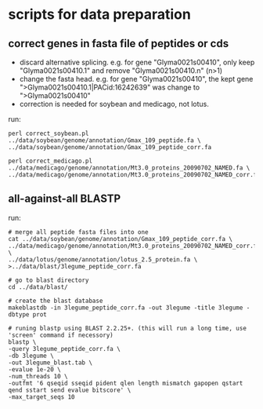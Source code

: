 # scripts for data preparation

## correct genes in fasta file of peptides or cds

*  discard alternative splicing. e.g. for gene "Glyma0021s00410", only keep "Glyma0021s00410.1" and remove "Glyma0021s00410.n" (n>1)
*  change the fasta head. e.g. for gene "Glyma0021s00410", the kept gene ">Glyma0021s00410.1|PACid:16242639" was change to ">Glyma0021s00410"
*  correction is needed for soybean and medicago, not lotus.

run:

	perl correct_soybean.pl ../data/soybean/genome/annotation/Gmax_109_peptide.fa \
	../data/soybean/genome/annotation/Gmax_109_peptide_corr.fa

	perl correct_medicago.pl ../data/medicago/genome/annotation/Mt3.0_proteins_20090702_NAMED.fa \
	../data/medicago/genome/annotation/Mt3.0_proteins_20090702_NAMED_corr.fa


## all-against-all BLASTP

run:

	# merge all peptide fasta files into one
	cat ../data/soybean/genome/annotation/Gmax_109_peptide_corr.fa \
	../data/medicago/genome/annotation/Mt3.0_proteins_20090702_NAMED_corr.fa \
	../data/lotus/genome/annotation/lotus_2.5_protein.fa \
	>../data/blast/3legume_peptide_corr.fa
	
	# go to blast directory
	cd ../data/blast/
	
	# create the blast database
	makeblastdb -in 3legume_peptide_corr.fa -out 3legume -title 3legume -dbtype prot
	
	# runing blastp using BLAST 2.2.25+. (this will run a long time, use 'screen' command if necessory)
	blastp \
	-query 3legume_peptide_corr.fa \
	-db 3legume \
	-out 3legume_blast.tab \
	-evalue 1e-20 \
	-num_threads 10 \
	-outfmt '6 qseqid sseqid pident qlen length mismatch gapopen qstart qend sstart send evalue bitscore' \
	-max_target_seqs 10


